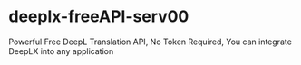 # deeplx-freeAPI-serv00
Powerful Free DeepL Translation  API, No Token Required, You can integrate DeepLX into any application

